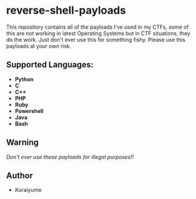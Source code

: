 # reverse-shell-payloads
This repository contains all of the payloads I've used in my CTFs, some of this are not working in latest Operating Systems but in CTF situations, they do the work. Just don't ever use this for something fishy. Please use this payloads at your own risk.

## Supported Languages:
- **Python**
- **C**
- **C++**
- **PHP**
- **Ruby**
- **Powershell**
- **Java**
- **Bash**

## Warning
*Don't ever use these payloads for illegal purposes!!*

## Author
- Kuraiyume

